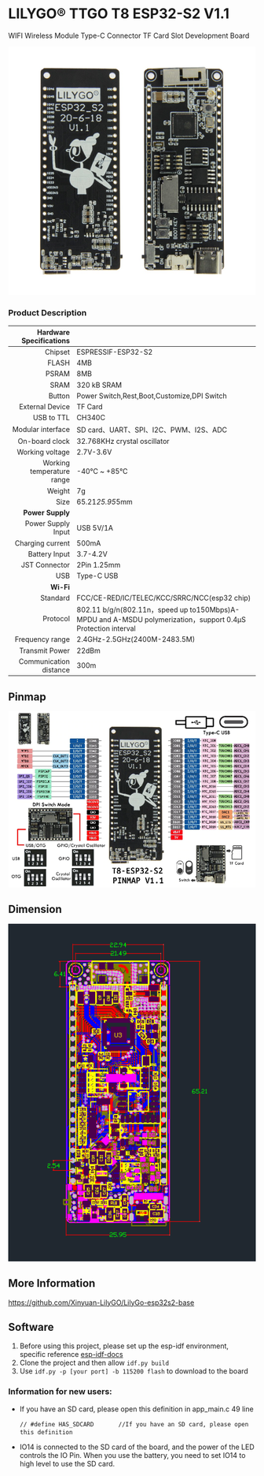 # LILYGO® TTGO T8 ESP32-S2 V1.1

WIFI Wireless Module Type-C Connector TF Card Slot Development Board

<img align="cener" width=600 src="Images/LilyGO_esp32s2_T8_v1.1-6.jpg" />

### Product Description

Hardware Specifications||
-----------:|:------------
Chipset|ESPRESSIF-ESP32-S2
FLASH|4MB 
PSRAM|8MB
SRAM|320 kB SRAM
Button|Power Switch,Rest,Boot,Customize,DPI Switch
External Device|TF Card
USB to TTL|CH340C
Modular interface|SD card、UART、SPI、I2C、PWM、I2S、ADC
On-board clock|32.768KHz crystal oscillator 
Working voltage|2.7V-3.6V
Working temperature range|-40℃ ~ +85℃
Weight|7g
Size|65.21*25.95*5mm
**Power Supply**||
Power Supply Input|USB 5V/1A
Charging current|500mA
Battery Input|3.7-4.2V
JST Connector|2Pin 1.25mm
USB|Type-C USB
**Wi-Fi**||
Standard|FCC/CE-RED/IC/TELEC/KCC/SRRC/NCC(esp32 chip)
Protocol|802.11 b/g/n(802.11n，speed up to150Mbps)A-MPDU and A-MSDU polymerization，support 0.4μS Protection interval
Frequency range|2.4GHz-2.5GHz(2400M-2483.5M)
Transmit Power|22dBm
Communication distance|300m

## Pinmap

<img align="cener" width=600 src="Images/LilyGO_esp32s2_T8_v1.1-Pinmap.jpg" />

## Dimension

<img align="cener" width=600 src="Images/LilyGO_esp32s2_T8_v1.1-Dimension.png" />

## More Information

https://github.com/Xinyuan-LilyGO/LilyGo-esp32s2-base

## Software

1. Before using this project, please set up the esp-idf environment, specific reference [esp-idf-docs](https://docs.espressif.com/projects/esp-idf/en/latest/esp32s2/get-started/index.html)
2. Clone the project and then allow `idf.py build`
3. Use `idf.py -p [your port] -b 115200 flash` to download to the board


### Information for new users:
- If you have an SD card, please open this definition in app_main.c 49 line
    ```
    // #define HAS_SDCARD       //If you have an SD card, please open this definition
    ```
- IO14 is connected to the SD card of the board, and the power of the LED controls the IO Pin. When you use the battery, you need to set IO14 to high level to use the SD card.



